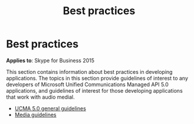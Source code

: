﻿---
title: Best practices
TOCTitle: Best practices
ms:assetid: db8473a3-12b9-4887-bb75-d0c03f96799d
ms:mtpsurl: https://msdn.microsoft.com/en-us/library/Dn466110(v=office.16)
ms:contentKeyID: 65240027
ms.date: 07/27/2015
mtps_version: v=office.16
---

# Best practices

**Applies to**: Skype for Business 2015

This section contains information about best practices in developing applications. The topics in this section provide guidelines of interest to any developers of Microsoft Unified Communications Managed API 5.0 applications, and guidelines of interest for those developing applications that work with audio medial.

- [UCMA 5.0 general guidelines](ucma-5-0-general-guidelines.md)
- [Media guidelines](media-guidelines.md)


